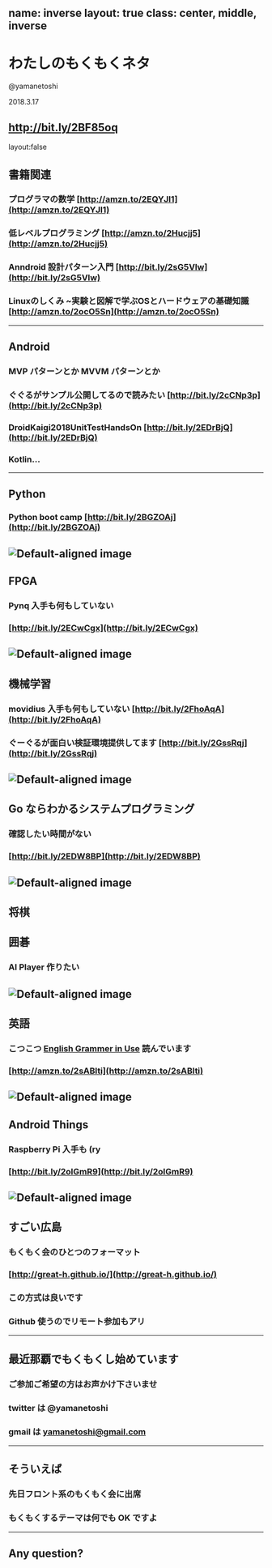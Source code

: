 name: inverse
layout: true
class: center, middle, inverse
---
# わたしのもくもくネタ
@yamanetoshi

2018.3.17

http://bit.ly/2BF85oq
---
layout:false
## 書籍関連
### プログラマの数学 [http://amzn.to/2EQYJI1](http://amzn.to/2EQYJI1)
### 低レベルプログラミング [http://amzn.to/2Hucjj5](http://amzn.to/2Hucjj5)
### Anndroid 設計パターン入門 [http://bit.ly/2sG5Vlw](http://bit.ly/2sG5Vlw)
### Linuxのしくみ ~実験と図解で学ぶOSとハードウェアの基礎知識 [http://amzn.to/2ocO5Sn](http://amzn.to/2ocO5Sn)
---
## Android
### MVP パターンとか MVVM パターンとか
### ぐぐるがサンプル公開してるので読みたい [http://bit.ly/2cCNp3p](http://bit.ly/2cCNp3p)
### DroidKaigi2018UnitTestHandsOn [http://bit.ly/2EDrBjQ](http://bit.ly/2EDrBjQ)
### Kotlin...
---
## Python
### Python boot camp [http://bit.ly/2BGZOAj](http://bit.ly/2BGZOAj)
![Default-aligned image](python-boot-camp-logo.png)
---
## FPGA
### Pynq 入手も何もしていない
### [http://bit.ly/2ECwCgx](http://bit.ly/2ECwCgx)
![Default-aligned image](20180110153259.png)
---
## 機械学習
### movidius 入手も何もしていない [http://bit.ly/2FhoAqA](http://bit.ly/2FhoAqA)
### ぐーぐるが面白い検証環境提供してます [http://bit.ly/2GssRqj](http://bit.ly/2GssRqj)
![Default-aligned image](00_m.jpg)
---
## Go ならわかるシステムプログラミング
### 確認したい時間がない
### [http://bit.ly/2EDW8BP](http://bit.ly/2EDW8BP)
![Default-aligned image](progo_530x.png)
---
## 将棋
## 囲碁
### AI Player 作りたい
![Default-aligned image](841257.png)
---
## 英語
### こつこつ [English Grammer in Use](http://amzn.to/2sABlti) 読んでいます
### [http://amzn.to/2sABlti](http://amzn.to/2sABlti)
![Default-aligned image](9780521189064.jpg)
---
## Android Things
### Raspberry Pi 入手も (ry
### [http://bit.ly/2olGmR9](http://bit.ly/2olGmR9)
![Default-aligned image](R1225826-01.jpg)
---
## すごい広島
### もくもく会のひとつのフォーマット
### [http://great-h.github.io/](http://great-h.github.io/)
### この方式は良いです
### Github 使うのでリモート参加もアリ
---
## 最近那覇でもくもくし始めています
### ご参加ご希望の方はお声かけ下さいませ
### twitter は @yamanetoshi
### gmail は yamanetoshi@gmail.com
---
## そういえば
### 先日フロント系のもくもく会に出席
### もくもくするテーマは何でも OK ですよ
---
## Any question?
